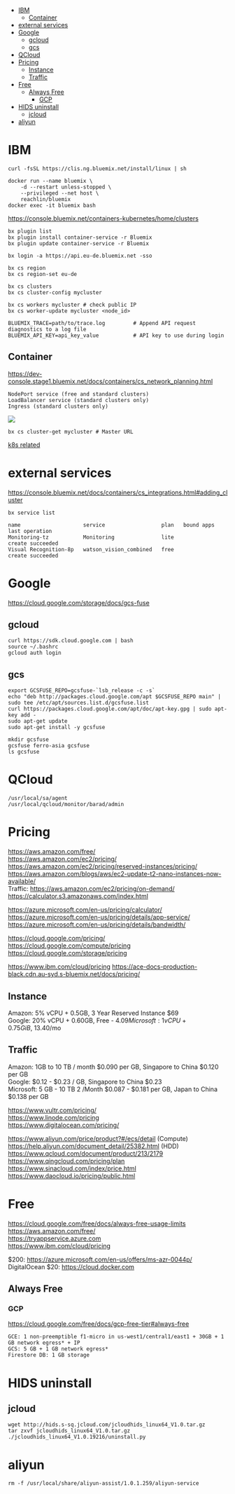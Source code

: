 <!-- TOC -->

- [IBM](#ibm)
    - [Container](#container)
- [external services](#external-services)
- [Google](#google)
    - [gcloud](#gcloud)
    - [gcs](#gcs)
- [QCloud](#qcloud)
- [Pricing](#pricing)
    - [Instance](#instance)
    - [Traffic](#traffic)
- [Free](#free)
    - [Always Free](#always-free)
        - [GCP](#gcp)
- [HIDS uninstall](#hids-uninstall)
    - [jcloud](#jcloud)
- [aliyun](#aliyun)

<!-- /TOC -->

# IBM
    curl -fsSL https://clis.ng.bluemix.net/install/linux | sh

    docker run --name bluemix \
        -d --restart unless-stopped \
        --privileged --net host \
        reachlin/bluemix
    docker exec -it bluemix bash

https://console.bluemix.net/containers-kubernetes/home/clusters

    bx plugin list
    bx plugin install container-service -r Bluemix
    bx plugin update container-service -r Bluemix

    bx login -a https://api.eu-de.bluemix.net -sso

    bx cs region
    bx cs region-set eu-de

    bx cs clusters
    bx cs cluster-config mycluster

    bx cs workers mycluster # check public IP
    bx cs worker-update mycluster <node_id>

    BLUEMIX_TRACE=path/to/trace.log         # Append API request diagnostics to a log file
    BLUEMIX_API_KEY=api_key_value           # API key to use during login

## Container
https://dev-console.stage1.bluemix.net/docs/containers/cs_network_planning.html

    NodePort service (free and standard clusters)
    LoadBalancer service (standard clusters only)
    Ingress (standard clusters only)

![](https://dev-console.stage1.bluemix.net/docs/api/content/containers/images/networking.png?lang=en-US)

    bx cs cluster-get mycluster # Master URL

[k8s related](container/k8s.md)

# external services

https://console.bluemix.net/docs/containers/cs_integrations.html#adding_cluster

    bx service list

    name                    service                  plan   bound apps   last operation
    Monitoring-tz           Monitoring               lite                create succeeded
    Visual Recognition-8p   watson_vision_combined   free                create succeeded

# Google
https://cloud.google.com/storage/docs/gcs-fuse

## gcloud

    curl https://sdk.cloud.google.com | bash
    source ~/.bashrc
    gcloud auth login

## gcs
    export GCSFUSE_REPO=gcsfuse-`lsb_release -c -s`
    echo "deb http://packages.cloud.google.com/apt $GCSFUSE_REPO main" | sudo tee /etc/apt/sources.list.d/gcsfuse.list
    curl https://packages.cloud.google.com/apt/doc/apt-key.gpg | sudo apt-key add -
    sudo apt-get update
    sudo apt-get install -y gcsfuse

    mkdir gcsfuse
    gcsfuse ferro-asia gcsfuse
    ls gcsfuse

# QCloud
    /usr/local/sa/agent
    /usr/local/qcloud/monitor/barad/admin

# Pricing
https://aws.amazon.com/free/  
https://aws.amazon.com/ec2/pricing/  
https://aws.amazon.com/ec2/pricing/reserved-instances/pricing/
https://aws.amazon.com/blogs/aws/ec2-update-t2-nano-instances-now-available/  
Traffic: https://aws.amazon.com/ec2/pricing/on-demand/
https://calculator.s3.amazonaws.com/index.html

https://azure.microsoft.com/en-us/pricing/calculator/   
https://azure.microsoft.com/en-us/pricing/details/app-service/  
https://azure.microsoft.com/en-us/pricing/details/bandwidth/

https://cloud.google.com/pricing/  
https://cloud.google.com/compute/pricing  
https://cloud.google.com/storage/pricing

https://www.ibm.com/cloud/pricing
https://ace-docs-production-black.cdn.au-syd.s-bluemix.net/docs/pricing/

## Instance
Amazon: 5% vCPU + 0.5GB, 3 Year Reserved Instance $69  
Google: 20% vCPU + 0.60GB,	Free - $4.09  
Microsoft: 1vCPU + 0.75 GiB, 	~$13.40/mo

## Traffic
Amazon: 1GB to 10 TB / month $0.090 per GB, Singapore to China 	$0.120 per GB  
Google: $0.12 - $0.23 / GB, Singapore to China $0.23  
Microsoft: 5 GB - 10 TB 2 /Month $0.087 - $0.181 per GB, Japan to China $0.138 per GB

https://www.vultr.com/pricing/  
https://www.linode.com/pricing   
https://www.digitalocean.com/pricing/

https://www.aliyun.com/price/product?#/ecs/detail (Compute)  
https://help.aliyun.com/document_detail/25382.html (HDD)  
https://www.qcloud.com/document/product/213/2179  
https://www.qingcloud.com/pricing/plan
https://www.sinacloud.com/index/price.html   
https://www.daocloud.io/pricing/public.html  

# Free 
https://cloud.google.com/free/docs/always-free-usage-limits  
https://aws.amazon.com/free/  
https://tryappservice.azure.com  
https://www.ibm.com/cloud/pricing

$200: https://azure.microsoft.com/en-us/offers/ms-azr-0044p/  
DigitalOcean $20: https://cloud.docker.com

## Always Free
### GCP
https://cloud.google.com/free/docs/gcp-free-tier#always-free

    GCE: 1 non-preemptible f1-micro in us-west1/central1/east1 + 30GB + 1 GB network egress* + IP
    GCS: 5 GB + 1 GB network egress*
    Firestore DB: 1 GB storage


# HIDS uninstall
## jcloud
    wget http://hids.s-sq.jcloud.com/jcloudhids_linux64_V1.0.tar.gz
    tar zxvf jcloudhids_linux64_V1.0.tar.gz
    ./jcloudhids_linux64_V1.0.19216/uninstall.py

# aliyun

    rm -f /usr/local/share/aliyun-assist/1.0.1.259/aliyun-service